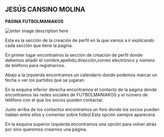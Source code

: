﻿




**JESÚS CANSINO MOLINA**
------------------------------------------------
**PAGINA FUTBOLMANIAKOS**


![enter image description here](https://i.imgur.com/84HqpBj.png)

Esta es la sección de la creación de perfil en la que vamos a ir explicando cada sección que tiene la pagina.

En primer lugar encontramos la sección de creación de perfil donde debemos añadir el nombre,apellido,dirección,correo electrónico y número de teléfono para registrarnos.


Abajo a la izquierda encontramos un calendario donde podemos marcar un fecha o ver los partidos que se jugaran.

En la esquina inferior derecha encontramos el contacto de la página donde encontramos las redes sociales de FUTBOLMANIAKOS y el número de teléfono con el que los socios pueden contactar.

Justo arriba de los contactos encontramos un foro donde los socios pueden hablan entre ellos y comentar sobre fútbol.Esta opción siempre aparecerá.

En la esquina superior izquierda encontramos una opción para volver atrás por sino queremos crearnos una página.
